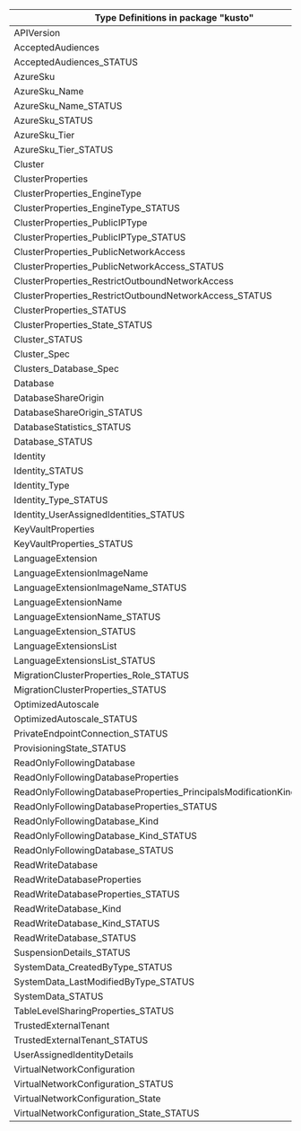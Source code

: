 | Type Definitions in package "kusto"                                   | v1api20230815 |
|-----------------------------------------------------------------------|---------------|
| APIVersion                                                            | v1api20230815 |
| AcceptedAudiences                                                     | v1api20230815 |
| AcceptedAudiences_STATUS                                              | v1api20230815 |
| AzureSku                                                              | v1api20230815 |
| AzureSku_Name                                                         | v1api20230815 |
| AzureSku_Name_STATUS                                                  | v1api20230815 |
| AzureSku_STATUS                                                       | v1api20230815 |
| AzureSku_Tier                                                         | v1api20230815 |
| AzureSku_Tier_STATUS                                                  | v1api20230815 |
| Cluster                                                               | v1api20230815 |
| ClusterProperties                                                     | v1api20230815 |
| ClusterProperties_EngineType                                          | v1api20230815 |
| ClusterProperties_EngineType_STATUS                                   | v1api20230815 |
| ClusterProperties_PublicIPType                                        | v1api20230815 |
| ClusterProperties_PublicIPType_STATUS                                 | v1api20230815 |
| ClusterProperties_PublicNetworkAccess                                 | v1api20230815 |
| ClusterProperties_PublicNetworkAccess_STATUS                          | v1api20230815 |
| ClusterProperties_RestrictOutboundNetworkAccess                       | v1api20230815 |
| ClusterProperties_RestrictOutboundNetworkAccess_STATUS                | v1api20230815 |
| ClusterProperties_STATUS                                              | v1api20230815 |
| ClusterProperties_State_STATUS                                        | v1api20230815 |
| Cluster_STATUS                                                        | v1api20230815 |
| Cluster_Spec                                                          | v1api20230815 |
| Clusters_Database_Spec                                                | v1api20230815 |
| Database                                                              | v1api20230815 |
| DatabaseShareOrigin                                                   | v1api20230815 |
| DatabaseShareOrigin_STATUS                                            | v1api20230815 |
| DatabaseStatistics_STATUS                                             | v1api20230815 |
| Database_STATUS                                                       | v1api20230815 |
| Identity                                                              | v1api20230815 |
| Identity_STATUS                                                       | v1api20230815 |
| Identity_Type                                                         | v1api20230815 |
| Identity_Type_STATUS                                                  | v1api20230815 |
| Identity_UserAssignedIdentities_STATUS                                | v1api20230815 |
| KeyVaultProperties                                                    | v1api20230815 |
| KeyVaultProperties_STATUS                                             | v1api20230815 |
| LanguageExtension                                                     | v1api20230815 |
| LanguageExtensionImageName                                            | v1api20230815 |
| LanguageExtensionImageName_STATUS                                     | v1api20230815 |
| LanguageExtensionName                                                 | v1api20230815 |
| LanguageExtensionName_STATUS                                          | v1api20230815 |
| LanguageExtension_STATUS                                              | v1api20230815 |
| LanguageExtensionsList                                                | v1api20230815 |
| LanguageExtensionsList_STATUS                                         | v1api20230815 |
| MigrationClusterProperties_Role_STATUS                                | v1api20230815 |
| MigrationClusterProperties_STATUS                                     | v1api20230815 |
| OptimizedAutoscale                                                    | v1api20230815 |
| OptimizedAutoscale_STATUS                                             | v1api20230815 |
| PrivateEndpointConnection_STATUS                                      | v1api20230815 |
| ProvisioningState_STATUS                                              | v1api20230815 |
| ReadOnlyFollowingDatabase                                             | v1api20230815 |
| ReadOnlyFollowingDatabaseProperties                                   | v1api20230815 |
| ReadOnlyFollowingDatabaseProperties_PrincipalsModificationKind_STATUS | v1api20230815 |
| ReadOnlyFollowingDatabaseProperties_STATUS                            | v1api20230815 |
| ReadOnlyFollowingDatabase_Kind                                        | v1api20230815 |
| ReadOnlyFollowingDatabase_Kind_STATUS                                 | v1api20230815 |
| ReadOnlyFollowingDatabase_STATUS                                      | v1api20230815 |
| ReadWriteDatabase                                                     | v1api20230815 |
| ReadWriteDatabaseProperties                                           | v1api20230815 |
| ReadWriteDatabaseProperties_STATUS                                    | v1api20230815 |
| ReadWriteDatabase_Kind                                                | v1api20230815 |
| ReadWriteDatabase_Kind_STATUS                                         | v1api20230815 |
| ReadWriteDatabase_STATUS                                              | v1api20230815 |
| SuspensionDetails_STATUS                                              | v1api20230815 |
| SystemData_CreatedByType_STATUS                                       | v1api20230815 |
| SystemData_LastModifiedByType_STATUS                                  | v1api20230815 |
| SystemData_STATUS                                                     | v1api20230815 |
| TableLevelSharingProperties_STATUS                                    | v1api20230815 |
| TrustedExternalTenant                                                 | v1api20230815 |
| TrustedExternalTenant_STATUS                                          | v1api20230815 |
| UserAssignedIdentityDetails                                           | v1api20230815 |
| VirtualNetworkConfiguration                                           | v1api20230815 |
| VirtualNetworkConfiguration_STATUS                                    | v1api20230815 |
| VirtualNetworkConfiguration_State                                     | v1api20230815 |
| VirtualNetworkConfiguration_State_STATUS                              | v1api20230815 |
